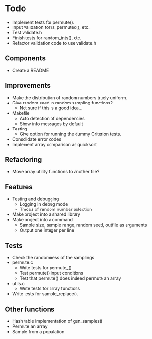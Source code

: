 # Todo

* Implement tests for permute().
* Input validation for is_permuted(), etc.
* Test validate.h
* Finish tests for random_ints(), etc.
* Refactor validation code to use validate.h


## Components

* Create a README


## Improvements

* Make the distribution of random numbers truely uniform.
* Give random seed in random sampling functions?
  * Not sure if this is a good idea...
* Makefile
  * Auto detection of dependencies
  * Show info messages by default
* Testing
  * Give option for running the dummy Criterion tests.
* Consolidate error codes
* Implement array comparison as quicksort


## Refactoring

* Move array utility functions to another file?


## Features

* Testing and debugging
  * Logging in debug mode
  * Traces of random number selection
* Make project into a shared library
* Make project into a command
  * Sample size, sample range, random seed, outfile as arguments
  * Output one integer per line


## Tests

* Check the randomness of the samplings
* permute.c
  * Write tests for permute_()
  * Test permute() input conditions
  * Test that permute() does indeed permute an array
* utils.c
  * Write tests for array functions
* Write tests for sample_replace().

## Other functions

* Hash table implementation of gen_samples()
* Permute an array
* Sample from a population